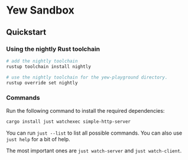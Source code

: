 # Yew Sandbox

## Quickstart

### Using the nightly Rust toolchain

```bash
# add the nightly toolchain
rustup toolchain install nightly

# use the nightly toolchain for the yew-playground directory.
rustup override set nightly
```

### Commands

Run the following command to install the required dependencies:

```bash
cargo install just watchexec simple-http-server
```

You can run `just --list` to list all possible commands.
You can also use `just help` for a bit of help.

The most important ones are `just watch-server` and `just watch-client`.
